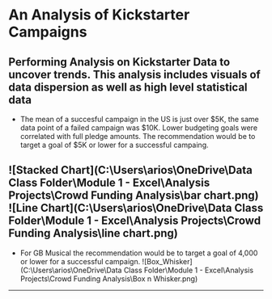 # An Analysis of Kickstarter Campaigns
Performing Analysis on Kickstarter Data to uncover trends.  This analysis includes visuals of data dispersion as well as high level statistical data
---
* The mean of a succesful campaign in the US is just over $5K, the same data point of a failed campaign was $10K.  Lower budgeting goals were correlated with full pledge amounts.  The recommendation would be to target a goal of $5K or lower for a successful campaing.

![Stacked Chart](C:\Users\arios\OneDrive\Data Class Folder\Module 1 - Excel\Analysis Projects\Crowd Funding Analysis\bar chart.png)
![Line Chart](C:\Users\arios\OneDrive\Data Class Folder\Module 1 - Excel\Analysis Projects\Crowd Funding Analysis\line chart.png)
---
* For GB Musical the recommendation would be to target a goal of 4,000 or lower for a successful campaign.
 ![Box_Whisker](C:\Users\arios\OneDrive\Data Class Folder\Module 1 - Excel\Analysis Projects\Crowd Funding Analysis\Box n Whisker.png)
--- 

